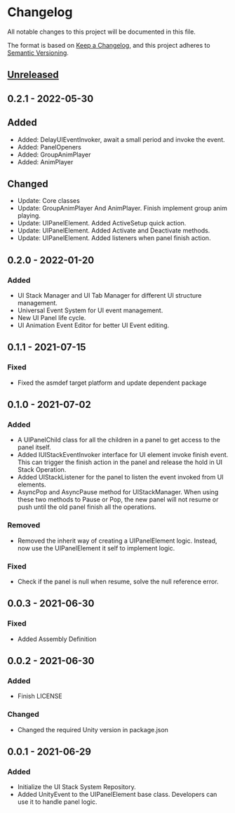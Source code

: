 # Changelog
All notable changes to this project will be documented in this file.

The format is based on [Keep a Changelog](https://keepachangelog.com/en/1.0.0/),
and this project adheres to [Semantic Versioning](https://semver.org/spec/v2.0.0.html).

## [Unreleased]

## 0.2.1 - 2022-05-30
## Added
- Added: DelayUIEventInvoker, await a small period and invoke the event.
- Added: PanelOpeners
- Added: GroupAnimPlayer
- Added: AnimPlayer

## Changed
- Update: Core classes
- Update: GroupAnimPlayer And AnimPlayer. Finish implement group anim playing.
- Update: UIPanelElement. Added ActiveSetup quick action.
- Update: UIPanelElement. Added Activate and Deactivate methods.
- Update: UIPanelElement. Added listeners when panel finish action.

## 0.2.0 - 2022-01-20
### Added
- UI Stack Manager and UI Tab Manager for different UI structure management.
- Universal Event System for UI event management.
- New UI Panel life cycle.
- UI Animation Event Editor for better UI Event editing.

## 0.1.1 - 2021-07-15
### Fixed
- Fixed the asmdef target platform and update dependent package

## 0.1.0 - 2021-07-02
### Added
- A UIPanelChild class for all the children in a panel to get access to the panel itself.
- Added IUIStackEventInvoker interface for UI element invoke finish event.
  This can trigger the finish action in the panel and release the hold in UI Stack Operation.
- Added UIStackListener for the panel to listen the event invoked from UI elements.
- AsyncPop and AsyncPause method for UIStackManager.
  When using these two methods to Pause or Pop,
  the new panel will not resume or push until the old panel finish all the operations.

### Removed
- Removed the inherit way of creating a UIPanelElement logic.
  Instead, now use the UIPanelElement it self to implement logic.

### Fixed
- Check if the panel is null when resume, solve the null reference error.

## 0.0.3 - 2021-06-30
### Fixed
- Added Assembly Definition

## 0.0.2 - 2021-06-30
### Added
- Finish LICENSE

### Changed
- Changed the required Unity version in package.json

## 0.0.1 - 2021-06-29
### Added
- Initialize the UI Stack System Repository.
- Added UnityEvent to the UIPanelElement base class.
Developers can use it to handle panel logic.

[Unreleased]: https://github.com/Fangjun-Zhou/TOKMAK-UI-Stack-Release
